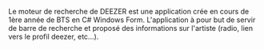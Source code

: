 Le moteur de recherche de DEEZER est une application crée en cours de 1ère année de BTS en C# Windows Form.
L'application à pour but de servir de barre de recherche et proposé des informations sur l'artiste (radio, lien vers le profil deezer, etc...).
